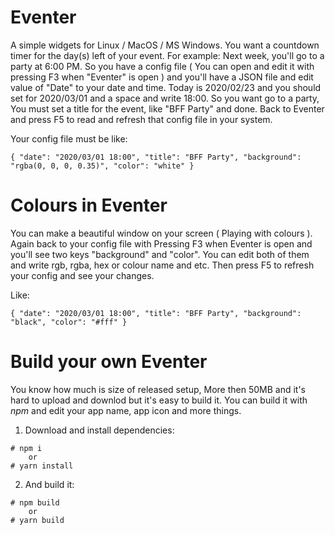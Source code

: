 # Eventer
A simple widgets for Linux / MacOS / MS Windows. You want a countdown timer for the day(s) left of your event. 
For example: Next week, you'll go to a party at 6:00 PM. So you have a config file ( You can open and edit it with pressing F3 when "Eventer" is open ) and you'll have a JSON file and edit value of "Date" to your date and time. Today is 2020/02/23 and you should set for 2020/03/01 and a space and write 18:00. So you want go to a party, You must set a title for the event, like "BFF Party" and done. Back to Eventer and press F5 to read and refresh that config file in your system.

Your config file must be like:
```
{ "date": "2020/03/01 18:00", "title": "BFF Party", "background": "rgba(0, 0, 0, 0.35)", "color": "white" }
```


# Colours in Eventer
You can make a beautiful window on your screen ( Playing with colours ). Again back to your config file with Pressing F3 when Eventer is open and you'll see two keys "background" and "color". You can edit both of them and write rgb, rgba, hex or colour name and etc. Then press F5 to refresh your config and see your changes.

Like:
```
{ "date": "2020/03/01 18:00", "title": "BFF Party", "background": "black", "color": "#fff" }
```

# Build your own Eventer
You know how much is size of released setup, More then 50MB and it's hard to upload and downlod but it's easy to build it. You can build it with *npm* and edit your app name, app icon and more things.

1) Download and install dependencies: 
```
# npm i
    or
# yarn install 
```
2) And build it:
```
# npm build
    or
# yarn build
```